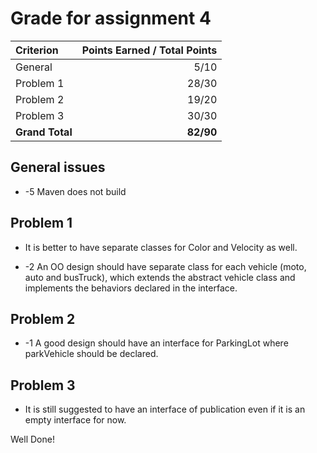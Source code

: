 # Grade for assignment 4

| Criterion                    | Points Earned / Total Points    | 
|:---------------              | -------------------------------:| 
| General   				   |             5/10               | 
| Problem 1    				   |             28/30               | 
| Problem 2                    |             19/20               | 
| Problem 3                    |             30/30               | 
| **Grand Total**              |          **82/90**             | 

## General issues
* -5 Maven does not build

## Problem 1
* It is better to have separate classes for Color and Velocity as well.

* -2 An OO design should have separate class for each vehicle (moto, auto and busTruck), which extends the abstract vehicle class and implements the behaviors declared in the interface.


## Problem 2
* -1 A good design should have an interface for ParkingLot where parkVehicle should be declared.

## Problem 3
* It is still suggested to have an interface of publication even if it is an empty interface for now.

Well Done!